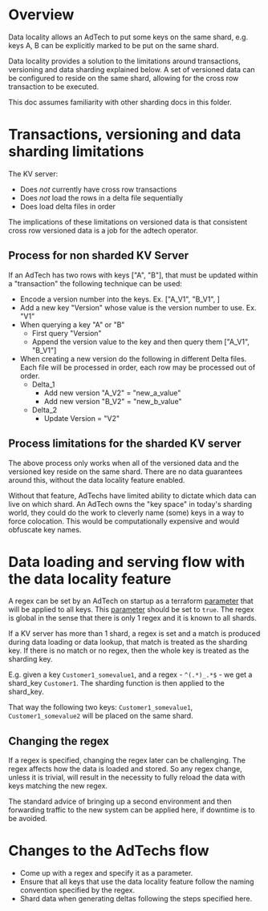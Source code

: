 # Overview

Data locality allows an AdTech to put some keys on the same shard, e.g. keys A, B can be explicitly
marked to be put on the same shard.

Data locality provides a solution to the limitations around transactions, versioning and data
sharding explained below. A set of versioned data can be configured to reside on the same shard,
allowing for the cross row transaction to be executed.

This doc assumes familiarity with other sharding docs in this folder.

# Transactions, versioning and data sharding limitations

The KV server:

-   Does _not_ currently have cross row transactions
-   Does _not_ load the rows in a delta file sequentially
-   Does load delta files in order

The implications of these limitations on versioned data is that consistent cross row versioned data
is a job for the adtech operator.

## Process for non sharded KV Server

If an AdTech has two rows with keys ["A", "B"], that must be updated within a "transaction" the
following technique can be used:

-   Encode a version number into the keys. Ex. ["A_V1", "B_V1", ]
-   Add a new key "Version" whose value is the version number to use. Ex. "V1"
-   When querying a key "A" or "B"
    -   First query "Version"
    -   Append the version value to the key and then query them ["A_V1", "B_V1"]
-   When creating a new version do the following in different Delta files. Each file will be
    processed in order, each row may be processed out of order.
    -   Delta_1
        -   Add new version "A_V2" = "new_a_value"
        -   Add new version "B_V2" = "new_b_value"
    -   Delta_2
        -   Update Version = "V2"

## Process limitations for the sharded KV server

The above process only works when all of the versioned data and the versioned key reside on the same
shard. There are no data guarantees around this, without the data locality feature enabled.

Without that feature, AdTechs have limited ability to dictate which data can live on which shard. An
AdTech owns the "key space" in today's sharding world, they could do the work to cleverly name
(some) keys in a way to force colocation. This would be computationally expensive and would
obfuscate key names.

# Data loading and serving flow with the data locality feature

A regex can be set by an AdTech on startup as a terraform
[parameter](https://github.com/privacysandbox/protected-auction-key-value-service/blob/b047d89ebfa6312ec8d1de275da69fd60d24eba3/production/terraform/aws/environments/kv_server_variables.tf#L254)
that will be applied to all keys. This
[parameter](https://github.com/privacysandbox/protected-auction-key-value-service/blob/b047d89ebfa6312ec8d1de275da69fd60d24eba3/production/terraform/aws/environments/kv_server_variables.tf#L248)
should be set to `true`. The regex is global in the sense that there is only 1 regex and it is known
to all shards.

If a KV server has more than 1 shard, a regex is set and a match is produced during data loading or
data lookup, that match is treated as the sharding key. If there is no match or no regex, then the
whole key is treated as the sharding key.

E.g. given a key `Customer1_somevalue1`, and a regex - `^(.*)_.*$` - we get a shard_key `Customer1`.
The sharding function is then applied to the shard_key.

That way the following two keys: `Customer1_somevalue1`, `Customer1_somevalue2` will be placed on
the same shard.

## Changing the regex

If a regex is specified, changing the regex later can be challenging. The regex affects how the data
is loaded and stored. So any regex change, unless it is trivial, will result in the necessity to
fully reload the data with keys matching the new regex.

The standard advice of bringing up a second environment and then forwarding traffic to the new
system can be applied here, if downtime is to be avoided.

# Changes to the AdTechs flow

-   Come up with a regex and specify it as a parameter.
-   Ensure that all keys that use the data locality feature follow the naming convention specified
    by the regex.
-   Shard data when generating deltas following the steps specified here.
